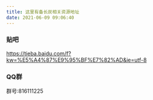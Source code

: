 ```yaml
---
title: 这里有备长炭相关资源地址
date: 2021-06-09 09:06:40
---
```


### 贴吧

<https://tieba.baidu.com/f?kw=%E5%A4%87%E9%95%BF%E7%82%AD&ie=utf-8>

### QQ群

群号:816111225